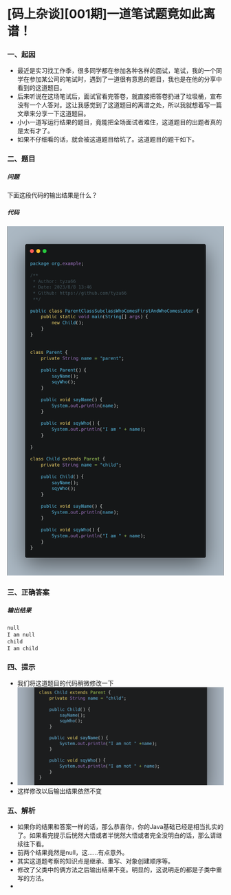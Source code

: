 # [码上杂谈][001期]一道笔试题竟如此离谱！
### 一、起因
- 最近是实习找工作季，很多同学都在参加各种各样的面试，笔试，我的一个同学在参加某公司的笔试时，遇到了一道很有意思的题目，我也是在他的分享中看到的这道题目。
- 后来听说在这场笔试后，面试官看完答卷，就直接把答卷扔进了垃圾桶，宣布没有一个人答对。这让我感觉到了这道题目的离谱之处，所以我就想着写一篇文章来分享一下这道题目。
- 小小一道写运行结果的题目，竟能把全场面试者难住，这道题目的出题者真的是太有才了。
- 如果不仔细看的话，就会被这道题目给坑了。这道题目的题干如下。
  
### 二、题目
##### 问题
下面这段代码的输出结果是什么？
##### 代码
![题目](./1.png)

### 三、正确答案
##### 输出结果
```
null
I am null
child
I am child
```

### 四、提示
- 我们将这道题目的代码稍微修改一下
- ![修改](./2.png)
- 这样修改以后输出结果依然不变

### 五、解析
- 如果你的结果和答案一样的话，那么恭喜你，你的Java基础已经是相当扎实的了。如果看完提示后恍然大悟或者半恍然大悟或者完全没明白的话，那么请继续往下看。
- 前两个结果竟然是null，这......有点意外。
- 其实这道题考察的知识点是继承、重写、对象创建顺序等。
- 修改了父类中的俩方法之后输出结果不变。明显的，这说明走的都是子类中重写的方法。
- 

